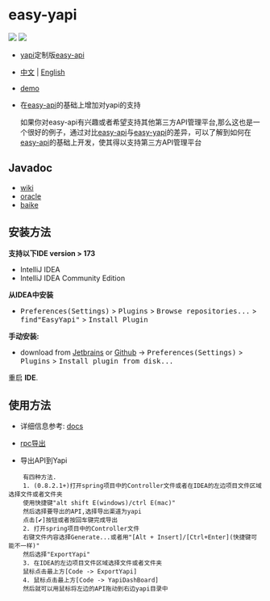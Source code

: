 # easy-yapi
[![](https://img.shields.io/jetbrains/plugin/v/12458?color=blue&label=version)](https://plugins.jetbrains.com/plugin/12458-easyyapi)
[![](https://img.shields.io/jetbrains/plugin/d/12458)](https://plugins.jetbrains.com/plugin/12458-easyyapi)

- [yapi](https://github.com/YMFE/yapi)定制版[easy-api](https://github.com/tangcent/easy-api)

- [中文](https://github.com/tangcent/easy-yapi/blob/master/README_cn.md) | [English](https://github.com/tangcent/easy-yapi/blob/master/README.md)

- [demo](https://github.com/tangcent/spring-demo)

- 在[easy-api](https://github.com/tangcent/easy-api)的基础上增加对yapi的支持

  如果你对easy-api有兴趣或者希望支持其他第三方API管理平台,那么这也是一个很好的例子，通过对比[easy-api](https://github.com/tangcent/easy-api)与[easy-yapi](https://github.com/tangcent/easy-aypi)的差异，可以了解到如何在
  [easy-api](https://github.com/tangcent/easy-api)的基础上开发，使其得以支持第三方API管理平台

## Javadoc

- [wiki](https://en.wikipedia.org/wiki/Javadoc)
- [oracle](https://docs.oracle.com/javase/8/docs/technotes/tools/windows/javadoc.html)
- [baike](https://baike.baidu.com/item/javadoc)


安装方法
----

**支持以下IDE version > 173**

- IntelliJ IDEA
- IntelliJ IDEA Community Edition

**从IDEA中安装**
- <kbd>Preferences(Settings)</kbd> > <kbd>Plugins</kbd> > <kbd>Browse repositories...</kbd> > <kbd>find"EasyYapi"</kbd> > <kbd>Install Plugin</kbd>

**手动安装:**
- download from [Jetbrains](https://plugins.jetbrains.com/plugin/12458-easyyapi) or [Github](https://github.com/tangcent/easy-yapi-plugins/raw/master/idea/easy-yapi.jar) -> <kbd>Preferences(Settings)</kbd> > <kbd>Plugins</kbd> > <kbd>Install plugin from disk...</kbd>

重启 **IDE**.

## 使用方法

- 详细信息参考: [docs](https://github.com/tangcent/easy-yapi/blob/master/docs/cn/Home.md)

- [rpc导出](https://github.com/tangcent/easy-yapi/blob/master/docs/cn/6.%20%E6%94%AF%E6%8C%81rpc%E6%8E%A5%E5%8F%A3%E5%AF%BC%E5%87%BA.md)

* 导出API到Yapi
```textCode
    有四种方法.
    1. (0.8.2.1+)打开spring项目中的Controller文件或者在IDEA的左边项目文件区域选择文件或者文件夹
    使用快捷键"alt shift E(windows)/ctrl E(mac)"
    然后选择要导出的API,选择导出渠道为yapi
    点击[✔]按钮或者按回车键完成导出
    2. 打开spring项目中的Controller文件
    右键文件内容选择Generate...或者用"[Alt + Insert]/[Ctrl+Enter](快捷键可能不一样)"
    然后选择"ExportYapi"
    3. 在IDEA的左边项目文件区域选择文件或者文件夹
    鼠标点击最上方[Code -> ExportYapi]
    4. 鼠标点击最上方[Code -> YapiDashBoard]
    然后就可以用鼠标将左边的API拖动到右边yapi目录中
```
